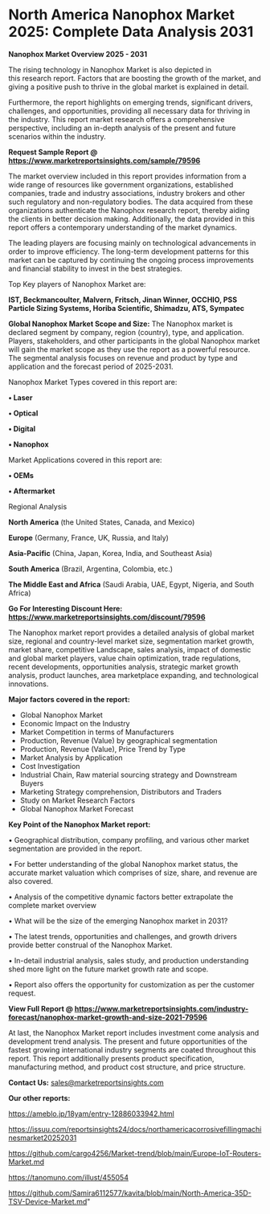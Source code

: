 # North America Nanophox Market 2025: Complete Data Analysis 2031

<Strong> Nanophox Market Overview 2025 - 2031</strong>

The rising technology in Nanophox Market is also depicted in this research report. Factors that are boosting the growth of the market, and giving a positive push to thrive in the global market is explained in detail.

Furthermore, the report highlights on emerging trends, significant drivers, challenges, and opportunities, providing all necessary data for thriving in the industry. This report market research offers a comprehensive perspective, including an in-depth analysis of the present and future scenarios within the industry.

<strong>Request Sample Report @ <a href=https://www.marketreportsinsights.com/sample/79596>https://www.marketreportsinsights.com/sample/79596</a></strong>

The market overview included in this report provides information from a wide range of resources like government organizations, established companies, trade and industry associations, industry brokers and other such regulatory and non-regulatory bodies. The data acquired from these organizations authenticate the Nanophox research report, thereby aiding the clients in better decision making. Additionally, the data provided in this report offers a contemporary understanding of the market dynamics.

The leading players are focusing mainly on technological advancements in order to improve efficiency. The long-term development patterns for this market can be captured by continuing the ongoing process improvements and financial stability to invest in the best strategies.

Top Key players of Nanophox Market are:

<strong>IST, Beckmancoulter, Malvern, Fritsch, Jinan Winner, OCCHIO, PSS Particle Sizing Systems, Horiba Scientific, Shimadzu, ATS, Sympatec</strong>

<strong><b>Global Nanophox Market Scope and Size:</b></strong>
The Nanophox market is declared segment by company, region (country), type, and application. Players, stakeholders, and other participants in the global Nanophox market will gain the market scope as they use the report as a powerful resource. The segmental analysis focuses on revenue and product by type and application and the forecast period of 2025-2031.

Nanophox Market Types covered in this report are:

<strong>• Laser

• Optical

• Digital

• Nanophox</strong>

Market Applications covered in this report are:

<strong>• OEMs

• Aftermarket</strong> 

Regional Analysis

<strong>North America</strong> (the United States, Canada, and Mexico)

<strong>Europe</strong> (Germany, France, UK, Russia, and Italy)

<strong>Asia-Pacific</strong> (China, Japan, Korea, India, and Southeast Asia)

<strong>South America</strong> (Brazil, Argentina, Colombia, etc.)

<strong>The Middle East and Africa</strong> (Saudi Arabia, UAE, Egypt, Nigeria, and South Africa)

<strong>Go For Interesting Discount Here: <a href=https://www.marketreportsinsights.com/discount/79596>https://www.marketreportsinsights.com/discount/79596</a></strong>

The Nanophox market report provides a detailed analysis of global market size, regional and country-level market size, segmentation market growth, market share, competitive Landscape, sales analysis, impact of domestic and global market players, value chain optimization, trade regulations, recent developments, opportunities analysis, strategic market growth analysis, product launches, area marketplace expanding, and technological innovations.

<strong><b>Major factors covered in the report:</b></strong>
<ul>
  <li>Global Nanophox Market </li>
  <li>Economic Impact on the Industry</li>
  <li>Market Competition in terms of Manufacturers</li>
  <li>Production, Revenue (Value) by geographical segmentation</li>
  <li>Production, Revenue (Value), Price Trend by Type</li>
  <li>Market Analysis by Application</li>
  <li>Cost Investigation</li>
  <li>Industrial Chain, Raw material sourcing strategy and Downstream Buyers</li>
  <li>Marketing Strategy comprehension, Distributors and Traders</li>
  <li>Study on Market Research Factors</li>
  <li>Global Nanophox Market Forecast</li>
</ul>

<strong><b>Key Point of the Nanophox Market report:</b></strong>

• Geographical distribution, company profiling, and various other market segmentation are provided in the report.

• For better understanding of the global Nanophox market status, the accurate market valuation which comprises of size, share, and revenue are also covered.

• Analysis of the competitive dynamic factors better extrapolate the complete market overview

• What will be the size of the emerging Nanophox market in 2031?

• The latest trends, opportunities and challenges, and growth drivers provide better construal of the Nanophox Market.

• In-detail industrial analysis, sales study, and production understanding shed more light on the future market growth rate and scope.

• Report also offers the opportunity for customization as per the customer request.

<strong><b>View Full Report @ <a href=https://www.marketreportsinsights.com/industry-forecast/nanophox-market-growth-and-size-2021-79596>https://www.marketreportsinsights.com/industry-forecast/nanophox-market-growth-and-size-2021-79596</a></b></strong>


At last, the Nanophox Market report includes investment come analysis and development trend analysis. The present and future opportunities of the fastest growing international industry segments are coated throughout this report. This report additionally presents product specification, manufacturing method, and product cost structure, and price structure.

<strong>Contact Us:</strong>
sales@marketreportsinsights.com

<strong>Our other reports:</strong>

<a href=https://ameblo.jp/18yam/entry-12886033942.html>https://ameblo.jp/18yam/entry-12886033942.html</a>

<a href=https://issuu.com/reportsinsights24/docs/northamericacorrosivefillingmachinesmarket20252031>https://issuu.com/reportsinsights24/docs/northamericacorrosivefillingmachinesmarket20252031</a>

<a href=https://github.com/cargo4256/Market-trend/blob/main/Europe-IoT-Routers-Market.md>https://github.com/cargo4256/Market-trend/blob/main/Europe-IoT-Routers-Market.md</a>

<a href=https://tanomuno.com/illust/455054>https://tanomuno.com/illust/455054</a>

<a href=https://github.com/Samira6112577/kavita/blob/main/North-America-35D-TSV-Device-Market.md>https://github.com/Samira6112577/kavita/blob/main/North-America-35D-TSV-Device-Market.md</a>"
